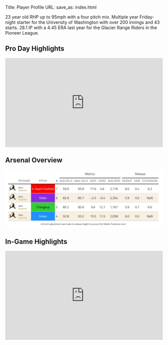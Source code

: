 Title: Player Profile
URL:
save_as: index.html

23 year old RHP up to 95mph with a four pitch mix. Multiple year Friday-night starter for the University of Washington with over 200 innings and 43 starts. 28.1 IP with a 4.45 ERA last year for the Glacier Range Riders in the Pioneer League.

## Pro Day Highlights

<style>
.video-container {
  position: relative;
  width: 100%;
  padding-top: 56.25%;
  height: 0;
  margin-bottom: 20px;
}

.video-container iframe {
  position: absolute;
  top: 0;
  left: 0;
  width: 100%;
  height: 100%;
}

.video video {
  width: 100%;
  height: auto;
  max-width: 100%;
  margin-bottom: 20px;
}
</style>

<div class="video-container">
  <!-- Embed code from YouTube -->
  <iframe src="https://www.youtube.com/embed/beiy_otCJrU?si=YDNaVC3fmhlIEvQ4" frameborder="0" allowfullscreen></iframe>
</div>

## Arsenal Overview

![Arsenal Plot](images/arsenal-plot.JPG)

## In-Game Highlights

<div class="video-container">
  <!-- Embed code from YouTube -->
  <iframe src="https://www.youtube.com/embed/Mo_dqAXFbp8?si=os2nVOCdAFvO5K4m" frameborder="0" allowfullscreen></iframe>
</div>